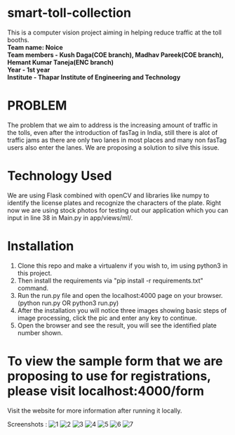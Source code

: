# smart-toll-collection
This is a computer vision project aiming in helping reduce traffic at the toll booths.
<br />**Team name: Noice**
<br />**Team members - Kush Daga(COE branch), Madhav Pareek(COE branch), Hemant Kumar Taneja(ENC branch)**
<br />**Year - 1st year**
<br />**Institute - Thapar Institute of Engineering and Technology**

# PROBLEM

The problem that we aim to address is the increasing amount of traffic in the tolls, even after the introduction of
fasTag in India, still there is alot of traffic jams as there are only two lanes in most places and many non fasTag users
also enter the lanes. We are proposing a solution to silve this issue.

# Technology Used

We are using Flask combined with openCV and libraries like numpy to identify the license plates and recognize the characters of the plate.
Right now we are using stock photos for testing out our application which you can input in line 38 in Main.py in app/views/ml/.

# Installation

1. Clone this repo and make a virtualenv if you wish to, im using python3 in this project.
2. Then install the requirements via "pip install -r requirements.txt" command.
3. Run the run.py file and open the localhost:4000 page on your browser. (python run.py OR python3 run.py)
4. After the installation you will notice three images showing basic steps of image processing, click the pic and enter any key to continue.
5. Open the browser and see the result, you will see the identified plate number shown.

# To view the sample form that we are proposing to use for registrations, please visit localhost:4000/form

Visit the website for more information after running it locally.

Screenshots :
![1](https://i.imgur.com/q3vUPzX.png)
![2](https://i.imgur.com/rdhWDM6.png)
![3](https://i.imgur.com/apqWjIN.png)
![4](https://i.imgur.com/YOaOs0z.png)
![5](https://i.imgur.com/LeSyrA9.jpg)
![6](https://i.imgur.com/Hozv4TU.png)
![7](https://i.imgur.com/MMTl7LQ.jpg)
